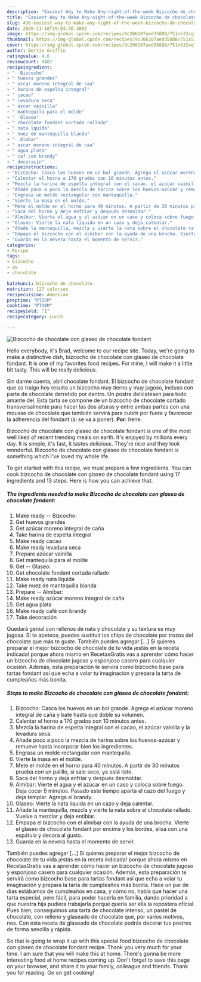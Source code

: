 ```yaml
---
description: "Easiest Way to Make Any-night-of-the-week Bizcocho de chocolate con glaseo de chocolate fondant"
title: "Easiest Way to Make Any-night-of-the-week Bizcocho de chocolate con glaseo de chocolate fondant"
slug: 436-easiest-way-to-make-any-night-of-the-week-bizcocho-de-chocolate-con-glaseo-de-chocolate-fondant
date: 2020-11-18T19:03:36.300Z
image: https://img-global.cpcdn.com/recipes/9c206107aed35888/751x532cq70/bizcocho-de-chocolate-con-glaseo-de-chocolate-fondant-foto-principal.jpg
thumbnail: https://img-global.cpcdn.com/recipes/9c206107aed35888/751x532cq70/bizcocho-de-chocolate-con-glaseo-de-chocolate-fondant-foto-principal.jpg
cover: https://img-global.cpcdn.com/recipes/9c206107aed35888/751x532cq70/bizcocho-de-chocolate-con-glaseo-de-chocolate-fondant-foto-principal.jpg
author: Bertie Griffin
ratingvalue: 4.6
reviewcount: 9487
recipeingredient:
- "  Bizcocho"
- " huevos grandes"
- " azcar moreno integral de caa"
- " harina de espelta integral"
- " cacao"
- " levadura seca"
- " azcar vainilla"
- " mantequila para el molde"
- "  Glaseo"
- " chocolate fondant cortada rallado"
- " nata lquida"
- " nuez de mantequilla blanda"
- "  Almbar"
- " azcar moreno integral de caa"
- " agua plata"
- " caf con brandy"
- " decoracin"
recipeinstructions:
- "Bizcocho: Casca los huevos en un bol grande. Agrega el azúcar moreno integral de caña y bate hasta que doble su volumen."
- "Calentar el horno a 170 grados con 10 minutos antes."
- "Mezcla la harina de espelta integral con el cacao, el azúcar vainilla y la levadura seca."
- "Añade poco a poco la mezcla de harina sobre los huevos-azúcar y remueve hasta incorporar bien los ingredientes."
- "Engrasa un molde rectangular con mantequilla."
- "Vierte la masa en el molde."
- "Mete el molde en el horno para 40 minutos. A partir de 30 minutos prueba con un palillo, si sale seco, ya está listo."
- "Saca del horno y deja enfriar y después desmoldar."
- "Almíbar: Vierte el agua y el azúcar en un caso y coloca sobre fuego. Deja cocer 5 minutos. Pasado este tiempo aparta el cazo del fuego y deja templar. Agrega el brandy."
- "Glaseo: Vierte la nata líquida en un cazo y deja calentar."
- "Añade la mantequilla, mezcla y vierte la nata sobre el chocolate rallado. Vuelve a mezclar y deja entibiar."
- "Empapa el bizcocho con el almíbar con la ayuda de una brocha. Vierte el glaseo de chocolate fondant por encima y los bordes, alisa con una espátula y decora al gusto."
- "Guarda en la nevera hasta el momento de servir."
categories:
- Recipe
tags:
- bizcocho
- de
- chocolate

katakunci: bizcocho de chocolate 
nutrition: 127 calories
recipecuisine: American
preptime: "PT15M"
cooktime: "PT48M"
recipeyield: "1"
recipecategory: Lunch

---
```



![Bizcocho de chocolate con glaseo de chocolate fondant](https://img-global.cpcdn.com/recipes/9c206107aed35888/751x532cq70/bizcocho-de-chocolate-con-glaseo-de-chocolate-fondant-foto-principal.jpg)

Hello everybody, it's Brad, welcome to our recipe site. Today, we're going to make a distinctive dish, bizcocho de chocolate con glaseo de chocolate fondant. It is one of my favorites food recipes. For mine, I will make it a little bit tasty. This will be really delicious.

Sin darme cuenta, abrí chocolate fondant. El bizcocho de chocolate fondant que os traigo hoy resulta un bizcocho muy tierno y muy jugoso, incluso con parte de chocolate derretido por dentro. Un postre delicatesen para todo amante del. Esta tarta se compone de un bizcocho de chocolate cortado transversalmente para hacer las dos alturas y entre ambas partes con una mousse de chocolate que también servirá para cubrir por fuera y favorecer la adherencia del fondant (si se va a poner). **Por**: Irene.

Bizcocho de chocolate con glaseo de chocolate fondant is one of the most well liked of recent trending meals on earth. It's enjoyed by millions every day. It is simple, it's fast, it tastes delicious. They're nice and they look wonderful. Bizcocho de chocolate con glaseo de chocolate fondant is something which I've loved my whole life.


To get started with this recipe, we must prepare a few ingredients. You can cook bizcocho de chocolate con glaseo de chocolate fondant using 17 ingredients and 13 steps. Here is how you can achieve that.

<!--inarticleads1-->

##### The ingredients needed to make Bizcocho de chocolate con glaseo de chocolate fondant:

1. Make ready  -- Bizcocho:
1. Get  huevos grandes
1. Get  azúcar moreno integral de caña
1. Take  harina de espelta integral
1. Make ready  cacao
1. Make ready  levadura seca
1. Prepare  azúcar vainilla
1. Get  mantequila para el molde
1. Get  -- Glaseo:
1. Get  chocolate fondant cortada rallado
1. Make ready  nata líquida
1. Take  nuez de mantequilla blanda
1. Prepare  -- Almíbar:
1. Make ready  azúcar moreno integral de caña
1. Get  agua plata
1. Make ready  café con brandy
1. Take  decoración


Quedará genial con rellenos de nata y chocolate y su textura es muy jugosa. Si te apetece, puedes sustituir los chips de chocolate por trozos del chocolate que más te guste. También puedes agregar […] Si quieres preparar el mejor bizcocho de chocolate de tu vida ¡estás en la receta indicada! porque ahora mismo en RecetasGratis vas a aprender cómo hacer un bizcocho de chocolate jugoso y esponjoso casero para cualquier ocasión. Además, esta preparación te servirá como bizcocho base para tartas fondant así que echa a volar tu imaginación y prepara la tarta de cumpleaños más bonita. 

<!--inarticleads2-->

##### Steps to make Bizcocho de chocolate con glaseo de chocolate fondant:

1. Bizcocho: Casca los huevos en un bol grande. Agrega el azúcar moreno integral de caña y bate hasta que doble su volumen.
1. Calentar el horno a 170 grados con 10 minutos antes.
1. Mezcla la harina de espelta integral con el cacao, el azúcar vainilla y la levadura seca.
1. Añade poco a poco la mezcla de harina sobre los huevos-azúcar y remueve hasta incorporar bien los ingredientes.
1. Engrasa un molde rectangular con mantequilla.
1. Vierte la masa en el molde.
1. Mete el molde en el horno para 40 minutos. A partir de 30 minutos prueba con un palillo, si sale seco, ya está listo.
1. Saca del horno y deja enfriar y después desmoldar.
1. Almíbar: Vierte el agua y el azúcar en un caso y coloca sobre fuego. Deja cocer 5 minutos. Pasado este tiempo aparta el cazo del fuego y deja templar. Agrega el brandy.
1. Glaseo: Vierte la nata líquida en un cazo y deja calentar.
1. Añade la mantequilla, mezcla y vierte la nata sobre el chocolate rallado. Vuelve a mezclar y deja entibiar.
1. Empapa el bizcocho con el almíbar con la ayuda de una brocha. Vierte el glaseo de chocolate fondant por encima y los bordes, alisa con una espátula y decora al gusto.
1. Guarda en la nevera hasta el momento de servir.


También puedes agregar […] Si quieres preparar el mejor bizcocho de chocolate de tu vida ¡estás en la receta indicada! porque ahora mismo en RecetasGratis vas a aprender cómo hacer un bizcocho de chocolate jugoso y esponjoso casero para cualquier ocasión. Además, esta preparación te servirá como bizcocho base para tartas fondant así que echa a volar tu imaginación y prepara la tarta de cumpleaños más bonita. Hace un par de días estábamos de cumpleaños en casa, y cómo no, había que hacer una tarta especial, pero fácil, para poder hacerla en familia, dando prioridad a que nuestra hija pudiera trabajarla porque quería ser ella la repostera oficial. Pues bien, conseguimos una tarta de chocolate intenso, un pastel de chocolate, con relleno y glaseado de chocolate que, por varios motivos, nos. Con esta receta de glaseado de chocolate podrás decorar tus postres de forma sencilla y rápida. 

So that is going to wrap it up with this special food bizcocho de chocolate con glaseo de chocolate fondant recipe. Thank you very much for your time. I am sure that you will make this at home. There's gonna be more interesting food at home recipes coming up. Don't forget to save this page on your browser, and share it to your family, colleague and friends. Thank you for reading. Go on get cooking!
